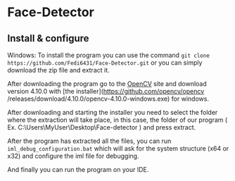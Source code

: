 # Face-Detector
## Install & configure
Windows:
To install the program you can use the command `git clone https://github.com/Fedi6431/Face-Detector.git` or you can simply download the zip file and extract it.

After downloading the program go to the [OpenCV](https://opencv.org/releases/) site and download version 4.10.0 with [the installer](https://github.com/opencv/opencv /releases/download/4.10.0/opencv-4.10.0-windows.exe) for windows. 

After downloading and starting the installer you need to select the folder where the extraction will take place, in this case, the folder of our program ( Ex. C:\Users\MyUser\Desktop\Face-detector ) and press extract.

After the program has extracted all the files, you can run `iml_debug_configuration.bat` which will ask for the system structure (x64 or x32) and configure the iml file for debugging.

And finally you can run the program on your IDE.
